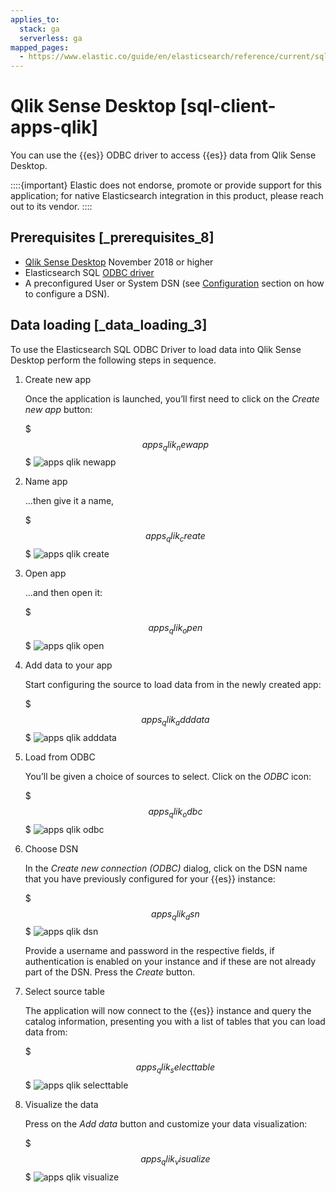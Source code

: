 ```yaml
---
applies_to:
  stack: ga
  serverless: ga
mapped_pages:
  - https://www.elastic.co/guide/en/elasticsearch/reference/current/sql-client-apps-qlik.html
---
```


# Qlik Sense Desktop [sql-client-apps-qlik]

You can use the {{es}} ODBC driver to access {{es}} data from Qlik Sense Desktop.

::::{important}
Elastic does not endorse, promote or provide support for this application; for native Elasticsearch integration in this product, please reach out to its vendor.
::::


## Prerequisites [_prerequisites_8]

* [Qlik Sense Desktop](https://www.qlik.com/us/try-or-buy/download-qlik-sense) November 2018 or higher
* Elasticsearch SQL [ODBC driver](sql-odbc.md)
* A preconfigured User or System DSN (see [Configuration](sql-odbc-setup.md#dsn-configuration) section on how to configure a DSN).


## Data loading [_data_loading_3]

To use the Elasticsearch SQL ODBC Driver to load data into Qlik Sense Desktop perform the following steps in sequence.

1. Create new app

    Once the application is launched, you’ll first need to click on the *Create new app* button:

    $$$apps_qlik_newapp$$$
    ![apps qlik newapp](../../../images/elasticsearch-reference-apps_qlik_newapp.png "")

2. Name app

    …​then give it a name,

    $$$apps_qlik_create$$$
    ![apps qlik create](../../../images/elasticsearch-reference-apps_qlik_create.png "")

3. Open app

    …​and then open it:

    $$$apps_qlik_open$$$
    ![apps qlik open](../../../images/elasticsearch-reference-apps_qlik_open.png "")

4. Add data to your app

    Start configuring the source to load data from in the newly created app:

    $$$apps_qlik_adddata$$$
    ![apps qlik adddata](../../../images/elasticsearch-reference-apps_qlik_adddata.png "")

5. Load from ODBC

    You’ll be given a choice of sources to select. Click on the *ODBC* icon:

    $$$apps_qlik_odbc$$$
    ![apps qlik odbc](../../../images/elasticsearch-reference-apps_qlik_odbc.png "")

6. Choose DSN

    In the *Create new connection (ODBC)* dialog, click on the DSN name that you have previously configured for your {{es}} instance:

    $$$apps_qlik_dsn$$$
    ![apps qlik dsn](../../../images/elasticsearch-reference-apps_qlik_dsn.png "")

    Provide a username and password in the respective fields, if authentication is enabled on your instance and if these are not already part of the DSN. Press the *Create* button.

7. Select source table

    The application will now connect to the {{es}} instance and query the catalog information, presenting you with a list of tables that you can load data from:

    $$$apps_qlik_selecttable$$$
    ![apps qlik selecttable](../../../images/elasticsearch-reference-apps_qlik_selecttable.png "")

8. Visualize the data

    Press on the *Add data* button and customize your data visualization:

    $$$apps_qlik_visualize$$$
    ![apps qlik visualize](../../../images/elasticsearch-reference-apps_qlik_visualize.png "")



